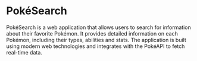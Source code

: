 # PokéSearch
PokéSearch is a web application that allows users to search for information about their favorite Pokémon. It provides detailed information on each Pokémon, including their types, abilities and stats. The application is built using modern web technologies and integrates with the PokéAPI to fetch real-time data.